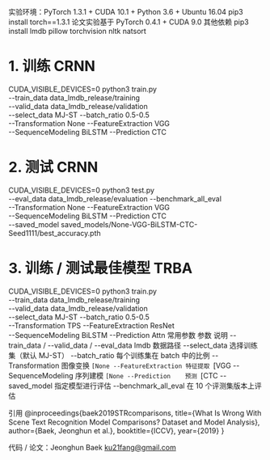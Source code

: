 实验环境：PyTorch 1.3.1 + CUDA 10.1 + Python 3.6 + Ubuntu 16.04
pip3 install torch==1.3.1
论文实验基于 PyTorch 0.4.1 + CUDA 9.0
其他依赖
pip3 install lmdb pillow torchvision nltk natsort
# 1. 训练 CRNN
CUDA_VISIBLE_DEVICES=0 python3 train.py \
  --train_data data_lmdb_release/training \
  --valid_data data_lmdb_release/validation \
  --select_data MJ-ST --batch_ratio 0.5-0.5 \
  --Transformation None --FeatureExtraction VGG \
  --SequenceModeling BiLSTM --Prediction CTC
# 2. 测试 CRNN
CUDA_VISIBLE_DEVICES=0 python3 test.py \
  --eval_data data_lmdb_release/evaluation --benchmark_all_eval \
  --Transformation None --FeatureExtraction VGG \
  --SequenceModeling BiLSTM --Prediction CTC \
  --saved_model saved_models/None-VGG-BiLSTM-CTC-Seed1111/best_accuracy.pth

# 3. 训练 / 测试最佳模型 TRBA
CUDA_VISIBLE_DEVICES=0 python3 train.py \
  --train_data data_lmdb_release/training \
  --valid_data data_lmdb_release/validation \
  --select_data MJ-ST --batch_ratio 0.5-0.5 \
  --Transformation TPS --FeatureExtraction ResNet \
  --SequenceModeling BiLSTM --Prediction Attn
常用参数
参数	说明
--train_data / --valid_data / --eval_data	lmdb 数据路径
--select_data	选择训练集（默认 MJ-ST）
--batch_ratio	每个训练集在 batch 中的比例
--Transformation	图像变换 `[None
--FeatureExtraction	特征提取 `[VGG
--SequenceModeling	序列建模 `[None
--Prediction	预测 `[CTC
--saved_model	指定模型进行评估
--benchmark_all_eval	在 10 个评测集版本上评估

引用
@inproceedings{baek2019STRcomparisons,
  title={What Is Wrong With Scene Text Recognition Model Comparisons? Dataset and Model Analysis},
  author={Baek, Jeonghun et al.},
  booktitle={ICCV},
  year={2019}
}

代码 / 论文：Jeonghun Baek ku21fang@gmail.com
